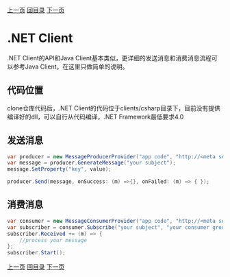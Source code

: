 [上一页](exactlyonce.md)
[回目录](../../README.md)
[下一页](delay.md)

# .NET Client

.NET Client的API和Java Client基本类似，更详细的发送消息和消费消息流程可以参考Java Client，在这里只做简单的说明。

## 代码位置
clone仓库代码后，.NET Client的代码位于clients/csharp目录下，目前没有提供编译好的dll，可以自行从代码编译，.NET Framework最低要求4.0

## 发送消息
```csharp
var producer = new MessageProducerProvider("app code", "http://<meta server address>/meta/address");
var message = producer.GenerateMessage("your subject");
message.SetProperty("key", value);

producer.Send(message, onSuccess: (m) =>{}, onFailed: (m) => { });
```

## 消费消息
```csharp
var consumer = new MessageConsumerProvider("app code", "http://<meta server address>/meta/address");
var subscriber = consumer.Subscribe("your subject", "your consumer group");
subscriber.Received += (m) => { 
    //process your message
};
subscriber.Start();
```

[上一页](exactlyonce.md)
[回目录](../../README.md)
[下一页](delay.md)
